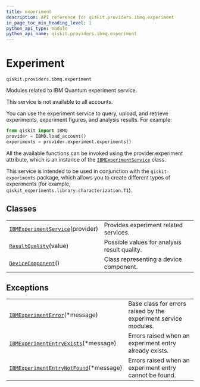 ```yaml
---
title: experiment
description: API reference for qiskit.providers.ibmq.experiment
in_page_toc_min_heading_level: 1
python_api_type: module
python_api_name: qiskit.providers.ibmq.experiment
---
```


<span id="module-qiskit.providers.ibmq.experiment" />

<span id="qiskit-providers-ibmq-experiment" />

# Experiment

<span id="module-qiskit.providers.ibmq.experiment" />

`qiskit.providers.ibmq.experiment`

Modules related to IBM Quantum experiment service.

<Admonition title="Note" type="note">
  This service is not available to all accounts.
</Admonition>

You can use the experiment service to query, upload, and retrieve experiments, experiment figures, and analysis results. For example:

```python
from qiskit import IBMQ
provider = IBMQ.load_account()
experiments = provider.experiment.experiments()
```

All the available functions can be invoked using the provider.experiment attribute, which is an instance of the [`IBMExperimentService`](qiskit.providers.ibmq.experiment.IBMExperimentService#qiskit.providers.ibmq.experiment.IBMExperimentService "qiskit.providers.ibmq.experiment.IBMExperimentService") class.

This service is intended to be used in conjunction with the `qiskit-experiments` package, which allows you to create different types of experiments (for example, `qiskit_experiments.library.characterization.T1`).

## Classes

|                                                                                                                                                                                                         |                                              |
| ------------------------------------------------------------------------------------------------------------------------------------------------------------------------------------------------------- | -------------------------------------------- |
| [`IBMExperimentService`](qiskit.providers.ibmq.experiment.IBMExperimentService#qiskit.providers.ibmq.experiment.IBMExperimentService "qiskit.providers.ibmq.experiment.IBMExperimentService")(provider) | Provides experiment related services.        |
| [`ResultQuality`](qiskit.providers.ibmq.experiment.ResultQuality#qiskit.providers.ibmq.experiment.ResultQuality "qiskit.providers.ibmq.experiment.ResultQuality")(value)                                | Possible values for analysis result quality. |
| [`DeviceComponent`](qiskit.providers.ibmq.experiment.DeviceComponent#qiskit.providers.ibmq.experiment.DeviceComponent "qiskit.providers.ibmq.experiment.DeviceComponent")()                             | Class representing a device component.       |

## Exceptions

|                                                                                                                                                                                                                                  |                                                                 |
| -------------------------------------------------------------------------------------------------------------------------------------------------------------------------------------------------------------------------------- | --------------------------------------------------------------- |
| [`IBMExperimentError`](qiskit.providers.ibmq.experiment.IBMExperimentError#qiskit.providers.ibmq.experiment.IBMExperimentError "qiskit.providers.ibmq.experiment.IBMExperimentError")(\*message)                                 | Base class for errors raised by the experiment service modules. |
| [`IBMExperimentEntryExists`](qiskit.providers.ibmq.experiment.IBMExperimentEntryExists#qiskit.providers.ibmq.experiment.IBMExperimentEntryExists "qiskit.providers.ibmq.experiment.IBMExperimentEntryExists")(\*message)         | Errors raised when an experiment entry already exists.          |
| [`IBMExperimentEntryNotFound`](qiskit.providers.ibmq.experiment.IBMExperimentEntryNotFound#qiskit.providers.ibmq.experiment.IBMExperimentEntryNotFound "qiskit.providers.ibmq.experiment.IBMExperimentEntryNotFound")(\*message) | Errors raised when an experiment entry cannot be found.         |

